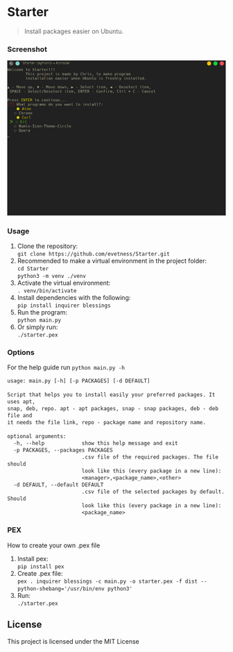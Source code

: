 # Starter
> Install packages easier on Ubuntu.

### Screenshot   
![Screenshot](starter.png)

### Usage
1. Clone the repository:  
`git clone https://github.com/evetness/Starter.git`  
2. Recommended to make a virtual environment in the project folder:  
`cd Starter`  
`python3 -m venv ./venv`
3. Activate the virtual environment:  
`. venv/bin/activate`
4. Install dependencies with the following:  
`pip install inquirer blessings`
5. Run the program:  
`python main.py`
6. Or simply run:  
`./starter.pex`

### Options
For the help guide run `python main.py -h`  
```
usage: main.py [-h] [-p PACKAGES] [-d DEFAULT]

Script that helps you to install easily your preferred packages. It uses apt,
snap, deb, repo. apt - apt packages, snap - snap packages, deb - deb file and
it needs the file link, repo - package name and repository name.

optional arguments:
  -h, --help            show this help message and exit
  -p PACKAGES, --packages PACKAGES
                        .csv file of the required packages. The file should
                        look like this (every package in a new line):
                        <manager>,<package_name>,<other>
  -d DEFAULT, --default DEFAULT
                        .csv file of the selected packages by default. Should
                        look like this (every package in a new line):
                        <package_name>

```  

### PEX  
How to create your own .pex file  
1. Install pex:  
`pip install pex`
2. Create .pex file:  
`pex . inquirer blessings -c main.py -o starter.pex -f dist --python-shebang='/usr/bin/env python3'`
3. Run:  
`./starter.pex`

## License
This project is licensed under the MIT License